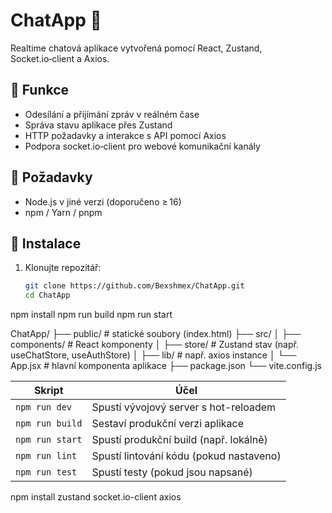 # ChatApp 💬

Realtime chatová aplikace vytvořená pomocí React, Zustand, Socket.io‑client a Axios.

## 🚀 Funkce
- Odesílání a přijímání zpráv v reálném čase  
- Správa stavu aplikace přes Zustand  
- HTTP požadavky a interakce s API pomocí Axios  
- Podpora socket.io‑client pro webové komunikační kanály  

## 🔧 Požadavky
- Node.js v jiné verzi (doporučeno ≥ 16)  
- npm / Yarn / pnpm

## 🧩 Instalace

1. Klonujte repozitář:  
   ```bash
   git clone https://github.com/Bexshmex/ChatApp.git
   cd ChatApp
npm install
npm run build
npm run start

ChatApp/
├── public/               # statické soubory (index.html)
├── src/
│   ├── components/       # React komponenty
│   ├── store/            # Zustand stav (např. useChatStore, useAuthStore)
│   ├── lib/              # např. axios instance
│   └── App.jsx           # hlavní komponenta aplikace
├── package.json
└── vite.config.js

| Skript          | Účel                                    |
| --------------- | --------------------------------------- |
| `npm run dev`   | Spustí vývojový server s hot-reloadem   |
| `npm run build` | Sestaví produkční verzi aplikace        |
| `npm run start` | Spustí produkční build (např. lokálně)  |
| `npm run lint`  | Spustí lintování kódu (pokud nastaveno) |
| `npm run test`  | Spustí testy (pokud jsou napsané)       |

npm install zustand socket.io-client axios

